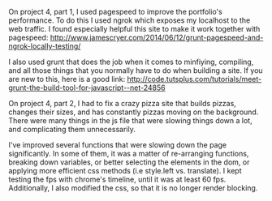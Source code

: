 
On project 4, part 1, I used pagespeed to improve the portfolio's performance.
To do this I used ngrok which exposes my localhost to the web traffic. I found especially helpful this site to make it work together with pagespeed:
http://www.jamescryer.com/2014/06/12/grunt-pagespeed-and-ngrok-locally-testing/


I also used grunt that does the job when it comes to minfiying, compiling, and all those things that you normally have to do when building a site. If you are new to this, here is a good link:
http://code.tutsplus.com/tutorials/meet-grunt-the-build-tool-for-javascript--net-24856

On project 4, part 2, I had to fix a crazy pizza site that builds pizzas, changes their sizes, and has constantly pizzas moving on the background. There were many things in the js file that were slowing things down a lot, and complicating them unnecessarily.

I've improved several functions that were slowing down the page significantly. In some of them, it was a matter of re-arranging functions, breaking down variables, or better selecting the elements in the dom, or applying more efficient css methods (i.e style.left vs. translate). I kept testing the fps with chrome's timeline, until it was at least 60 fps.
Additionally, I also modified the css, so that it is no longer render blocking.
